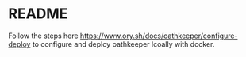 # README

Follow the steps here https://www.ory.sh/docs/oathkeeper/configure-deploy to configure and deploy oathkeeper
lcoally with docker.
